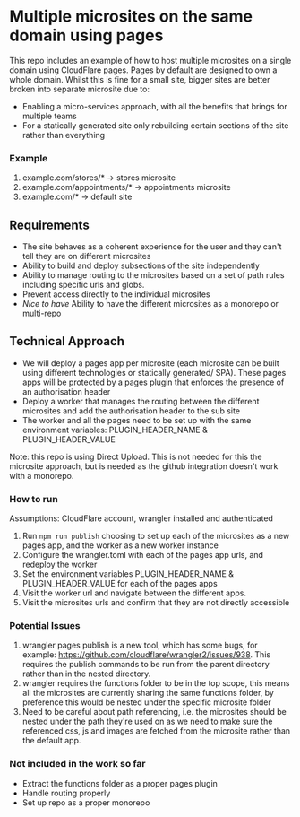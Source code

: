 # Multiple microsites on the same domain using pages
This repo includes an example of how to host multiple microsites on a single domain using CloudFlare pages.
Pages by default are designed to own a whole domain. Whilst this is fine for a small site, bigger sites are better broken into separate microsite due to:
* Enabling a micro-services approach, with all the benefits that brings for multiple teams
* For a statically generated site only rebuilding certain sections of the site rather than everything

### Example
1. example.com/stores/*       -> stores microsite
1. example.com/appointments/* -> appointments microsite
1. example.com/*              -> default site

## Requirements
* The site behaves as a coherent experience for the user and they can't tell they are on different microsites
* Ability to build and deploy subsections of the site independently
* Ability to manage routing to the microsites based on a set of path rules including specific urls and globs.
* Prevent access directly to the individual microsites
* *Nice to have* Ability to have the different microsites as a monorepo or multi-repo

## Technical Approach
* We will deploy a pages app per microsite (each microsite can be built using different technologies or statically generated/ SPA). These pages apps will be protected by a pages plugin that enforces the presence of an authorisation header
* Deploy a worker that manages the routing between the different microsites and add the authorisation header to the sub site
* The worker and all the pages need to be set up with the same environment variables: PLUGIN_HEADER_NAME & PLUGIN_HEADER_VALUE

Note: this repo is using Direct Upload. This is not needed for this the microsite approach, but is needed as the github integration doesn't work with a monorepo.

### How to run
Assumptions: CloudFlare account, wrangler installed and authenticated
1. Run `npm run publish` choosing to set up each of the microsites as a new pages app, and the worker as a new worker instance
1. Configure the wrangler.toml with each of the pages app urls, and redeploy the worker
1. Set the environment variables PLUGIN_HEADER_NAME & PLUGIN_HEADER_VALUE for each of the pages apps
1. Visit the worker url and navigate between the different apps.
1. Visit the microsites urls and confirm that they are not directly accessible

### Potential Issues
1. wrangler pages publish is a new tool, which has some bugs, for example: https://github.com/cloudflare/wrangler2/issues/938. This requires the publish commands to be run from the parent directory rather than in the nested directory.
1. wrangler requires the functions folder to be in the top scope, this means all the microsites are currently sharing the same functions folder, by preference this would be nested under the specific microsite folder
1. Need to be careful about path referencing, i.e. the microsites should be nested under the path they're used on as we need to make sure the referenced css, js and images are fetched from the microsite rather than the default app.

### Not included in the work so far
* Extract the functions folder as a proper pages plugin
* Handle routing properly
* Set up repo as a proper monorepo
